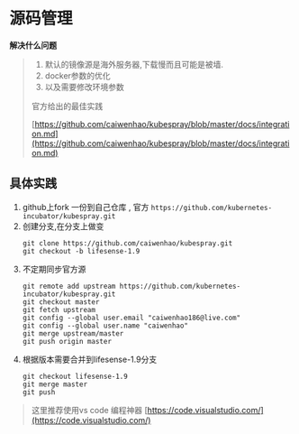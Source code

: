 # 源码管理

**解决什么问题**

> 1. 默认的镜像源是海外服务器,下载慢而且可能是被墙. 
> 2. docker参数的优化
> 3. 以及需要修改环境参数
>
> 官方给出的最佳实践
>
> [https://github.com/caiwenhao/kubespray/blob/master/docs/integration.md](https://github.com/caiwenhao/kubespray/blob/master/docs/integration.md)

## 具体实践

1. github上fork 一份到自己仓库 , 官方 `https://github.com/kubernetes-incubator/kubespray.git`
2. 创建分支,在分支上做变
   ```
   git clone https://github.com/caiwenhao/kubespray.git
   git checkout -b lifesense-1.9
   ```
3. 不定期同步官方源
   ```
   git remote add upstream https://github.com/kubernetes-incubator/kubespray.git
   git checkout master
   git fetch upstream
   git config --global user.email "caiwenhao186@live.com"
   git config --global user.name "caiwenhao"
   git merge upstream/master
   git push origin master
   ```
4. 根据版本需要合并到lifesense-1.9分支
   ```
   git checkout lifesense-1.9
   git merge master
   git push
   ```

> 这里推荐使用vs code 编程神器  [https://code.visualstudio.com/](https://code.visualstudio.com/)



